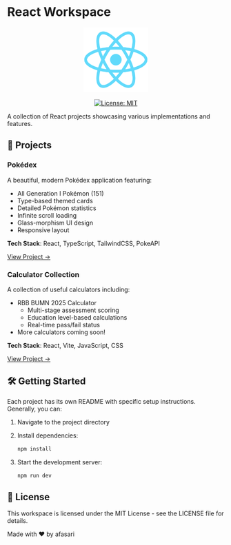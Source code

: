 # React Workspace

<div align="center">
  <img src="https://raw.githubusercontent.com/devicons/devicon/master/icons/react/react-original.svg" width="150" height="150"/>
  
  [![License: MIT](https://img.shields.io/badge/License-MIT-yellow.svg)](https://opensource.org/licenses/MIT)
</div>

A collection of React projects showcasing various implementations and features.

## 📱 Projects

### Pokédex

A beautiful, modern Pokédex application featuring:

- All Generation I Pokémon (151)
- Type-based themed cards
- Detailed Pokémon statistics
- Infinite scroll loading
- Glass-morphism UI design
- Responsive layout

**Tech Stack**: React, TypeScript, TailwindCSS, PokeAPI

[View Project →](./pokedex)

### Calculator Collection

A collection of useful calculators including:

- RBB BUMN 2025 Calculator
  - Multi-stage assessment scoring
  - Education level-based calculations
  - Real-time pass/fail status
- More calculators coming soon!

**Tech Stack**: React, Vite, JavaScript, CSS

[View Project →](./calculator)

## 🛠️ Getting Started

Each project has its own README with specific setup instructions. Generally, you can:

1. Navigate to the project directory

2. Install dependencies:

   ```bash
   npm install
   ```

3. Start the development server:

   ```bash
   npm run dev
    ```

## 📝 License

This workspace is licensed under the MIT License - see the LICENSE file for details.

Made with ❤️ by afasari
